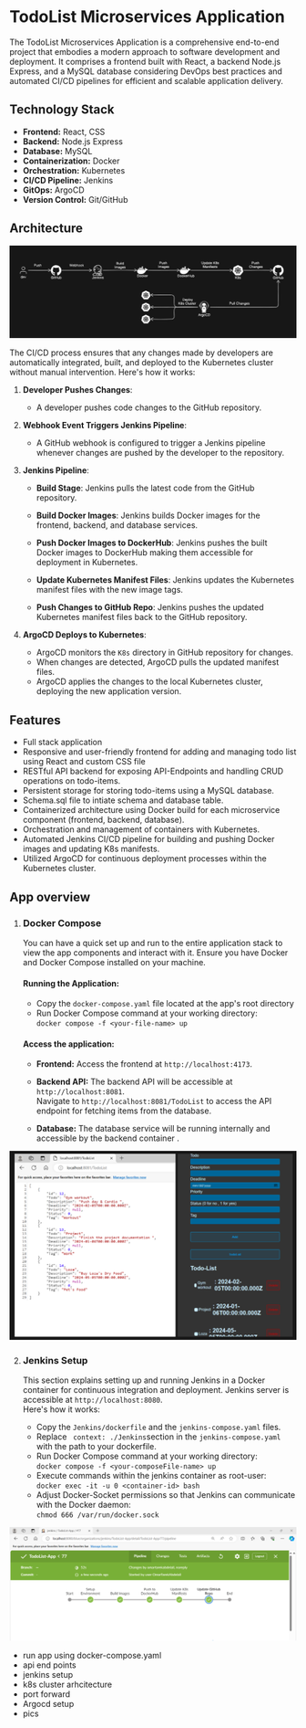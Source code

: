 # TodoList Microservices Application

The TodoList Microservices Application is a comprehensive end-to-end project that embodies a modern approach to software development and deployment. It comprises a frontend built with React, a backend Node.js Express, and a MySQL database considering DevOps best practices and automated CI/CD pipelines for efficient and scalable application delivery.



## Technology Stack

- **Frontend:** React, CSS
- **Backend:** Node.js Express
- **Database:** MySQL
- **Containerization:** Docker
- **Orchestration:** Kubernetes 
- **CI/CD Pipeline:** Jenkins
- **GitOps:** ArgoCD
- **Version Control:** Git/GitHub

## Architecture

![TodoList Arhcitecture](https://github.com/Omar-tarek3/Assets/blob/master/TodoList-pipeline.png)




The CI/CD process ensures that any changes made by developers are automatically integrated, built, and deployed to the Kubernetes cluster without manual intervention. Here's how it works:

1. **Developer Pushes Changes**: 
   - A developer pushes code changes to the GitHub repository.

2. **Webhook Event Triggers Jenkins Pipeline**: 
   - A GitHub webhook is configured to trigger a Jenkins pipeline whenever changes are pushed by the developer to the repository.

3. **Jenkins Pipeline**:
   - **Build Stage**: Jenkins pulls the latest code from the GitHub repository.
   - **Build Docker Images**: Jenkins builds Docker images for the frontend, backend, and database services.
   - **Push Docker Images to DockerHub**: Jenkins pushes the built Docker images to DockerHub making them accessible for deployment in Kubernetes.

   - **Update Kubernetes Manifest Files**: Jenkins updates the Kubernetes manifest files with the new image tags.

   - **Push Changes to GitHub Repo**: Jenkins pushes the updated Kubernetes manifest files back to the GitHub repository.

4. **ArgoCD Deploys to Kubernetes**:
   - ArgoCD monitors the `K8s` directory in GitHub repository for changes.
   - When changes are detected, ArgoCD pulls the updated manifest files.
   - ArgoCD applies the changes to the local Kubernetes cluster, deploying the new application version.



## Features
- Full stack application
- Responsive and user-friendly frontend for adding and managing todo list using React and custom CSS file
- RESTful API backend for exposing API-Endpoints and handling CRUD operations on todo-items.
- Persistent storage for storing todo-items using a MySQL database.
- Schema.sql file to intiate schema and database table.
- Containerized architecture using Docker build for each microservice component (frontend, backend, database).
- Orchestration and management of containers with Kubernetes.
- Automated Jenkins CI/CD pipeline for building and pushing Docker images and updating K8s manifests.
- Utilized ArgoCD for continuous deployment processes within the Kubernetes cluster.



## App overview 
1. ### Docker Compose
    You can have a quick set up and run to the entire application stack to view the app components and interact with it. Ensure you have Docker and Docker Compose installed on your machine.

   #### Running the Application:
   - Copy the `docker-compose.yaml` file located at the app's root directory
   - Run Docker Compose command at your working directory:\
    `docker compose -f <your-file-name> up `

   #### Access the application:  
   - **Frontend:** Access the frontend at `http://localhost:4173`.

   - **Backend API:** The backend API will be accessible at `http://localhost:8081`.\
    Navigate to `http://localhost:8081/TodoList` to access the API endpoint for fetching items from the database.
    - **Database:** The database service will be running internally and accessible by the backend container .


  
  
![front&back](
https://github.com/Omar-tarek3/Assets/blob/master/front-back-3.png)
 

2. ### Jenkins Setup
   This section explains setting up and running Jenkins in a Docker container for continuous integration and deployment. Jenkins server is accessible at `http://localhost:8080`. \
Here's how it works:
   
   - Copy the `Jenkins/dockerfile` and the `jenkins-compose.yaml` files.
   - Replace ` context: ./Jenkins`section in the `jenkins-compose.yaml` with the path to your dockerfile.
   - Run Docker Compose command at your working directory: \
   `docker compose -f <your-composeFile-name> up `
   - Execute commands within the jenkins container as root-user:\
    `docker exec -it -u 0 <container-id> bash `
   - Adjust Docker-Socket permissions so that Jenkins can communicate with the Docker daemon:\
    `chmod 666 /var/run/docker.sock`


![Jenkins](https://github.com/Omar-tarek3/Assets/blob/master/jenkins.png)
 




- run app using docker-compose.yaml
- api end points 
- jenkins setup
- k8s cluster arhcitecture 
- port forward 
- Argocd setup
- pics 
